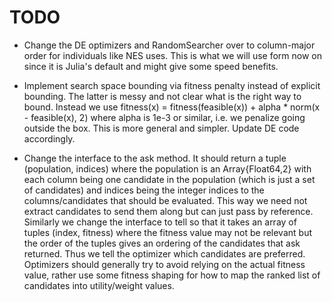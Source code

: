 TODO
====

* Change the DE optimizers and RandomSearcher over to column-major order for individuals like NES uses. This is what we will use form now on since it is Julia's default and might give some speed benefits.

* Implement search space bounding via fitness penalty instead of explicit bounding. The latter is messy and not clear what is the right way to bound. Instead we use fitness(x) = fitness(feasible(x)) + alpha * norm(x - feasible(x), 2) where alpha is 1e-3 or similar, i.e. we penalize going outside the box. This is more general and simpler. Update DE code accordingly.

* Change the interface to the ask method. It should return a tuple (population, indices) where the population is an Array{Float64,2} with each column being one candidate in the population (which is just a set of candidates) and indices being the integer indices to the columns/candidates that should be evaluated. This way we need not extract candidates to send them along but can just pass by reference. Similarly we change the interface to tell so that it takes an array of tuples (index, fitness) where the fitness value may not be relevant but the order of the tuples gives an ordering of the candidates that ask returned. Thus we tell the optimizer which candidates are preferred. Optimizers should generally try to avoid relying on the actual fitness value, rather use some fitness shaping for how to map the ranked list of candidates into utility/weight values.